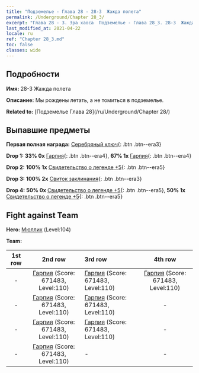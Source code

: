 ```yaml
---
title: "Подземелье - Глава 28 - 28-3  Жажда полета"
permalink: /Underground/Chapter 28_3/
excerpt: "Глава 28 - 3. Эра хаоса  Подземелье - Глава 28_3. 28-3  Жажда полета"
last_modified_at: 2021-04-22
locale: ru
ref: "Chapter 28_3.md"
toc: false
classes: wide
---
```


## Подробности

 **Имя:** 28-3  Жажда полета

 **Описание:**       Мы рождены летать, а не томиться в подземелье.

 **Related to:** [Подземелье Глава 28](/ru/Underground/Chapter 28/)

## Выпавшие предметы

 **Первая полная награда:** [Серебряный ключ](/ItemsRU/con_693/){: .btn .btn--era3}

 **Drop 1:** **33% 0x** [Гарпия](/ItemsRU/unt_245/){: .btn .btn--era4}, **67% 1x** [Гарпия](/ItemsRU/unt_245/){: .btn .btn--era4}

 **Drop 2:** **100% 1x** [Свидетельство о легенде +5](/ItemsRU/mat_102/){: .btn .btn--era5}

 **Drop 3:** **100% 2x** [Свиток заклинания](/ItemsRU/con_694/){: .btn .btn--era3}

 **Drop 4:** **50% 0x** [Свидетельство о легенде +5](/ItemsRU/mat_102/){: .btn .btn--era5}, **50% 1x** [Свидетельство о легенде +5](/ItemsRU/mat_102/){: .btn .btn--era5}


## Fight against Team
 **Hero:** [Мюллих](/ru/heroes/Mullich/) (Level:104)

 **Team:**


  | 1st row | 2nd row | 3rd row | 4th row |
  |:----:|:----:|:----|:----:|
  | - | [Гарпия](/ru/units/Harpy/) (Score: 671483, Level:110)  | [Гарпия](/ru/units/Harpy/) (Score: 671483, Level:110)  | [Гарпия](/ru/units/Harpy/) (Score: 671483, Level:110)  |
  | - | [Гарпия](/ru/units/Harpy/) (Score: 671483, Level:110)  | [Гарпия](/ru/units/Harpy/) (Score: 671483, Level:110)  | - |
  | - | [Гарпия](/ru/units/Harpy/) (Score: 671483, Level:110)  | [Гарпия](/ru/units/Harpy/) (Score: 671483, Level:110)  | - |
  | - | [Гарпия](/ru/units/Harpy/) (Score: 671483, Level:110)  | - | - |



